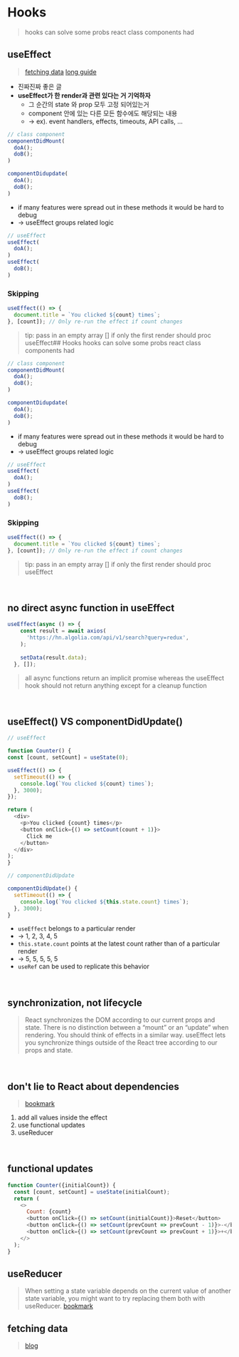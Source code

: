 # Hooks
> hooks can solve some probs react class components had

## useEffect
> [fetching data](https://www.robinwieruch.de/react-hooks-fetch-data)
> [long guide](https://overreacted.io/a-complete-guide-to-useeffect/)
  - 진짜진짜 좋은 글 
  - **useEffect가 한 render과 관련 있다는 거 기억하자**
    - 그 순간의 state 와 prop 모두 고정 되어있는거
    - component 안에 있는 다른 모든 함수에도 해당되는 내용 
    - -> ex). event handlers, effects, timeouts, API calls, ...

```js
// class component
componentDidMount(
  doA();
  doB();
)

componentDidupdate(
  doA();
  doB();
)
```

- if many features were spread out in these methods it would be hard to debug
- -> useEffect groups related logic

```js
// useEffect
useEffect(
  doA();
)
useEffect(
  doB();
)
```

### Skipping
```js
useEffect(() => {
  document.title = `You clicked ${count} times`;
}, [count]); // Only re-run the effect if count changes
```
> tip: pass in an empty array [] if only the first render should proc useEffect## Hooks
> hooks can solve some probs react class components had

```js
// class component
componentDidMount(
  doA();
  doB();
)

componentDidupdate(
  doA();
  doB();
)
```

- if many features were spread out in these methods it would be hard to debug
- -> useEffect groups related logic

```js
// useEffect
useEffect(
  doA();
)
useEffect(
  doB();
)
```

### Skipping
```js
useEffect(() => {
  document.title = `You clicked ${count} times`;
}, [count]); // Only re-run the effect if count changes
```
> tip: pass in an empty array [] if only the first render should proc useEffect

<br>

## no direct async function in useEffect
```js
useEffect(async () => {
    const result = await axios(
      'https://hn.algolia.com/api/v1/search?query=redux',
    );
 
    setData(result.data);
  }, []);
  ```
  > all async functions return an implicit promise whereas the useEffect hook should not return anything except for a cleanup function

<br>

## useEffect() VS componentDidUpdate()
```js
// useEffect

function Counter() {
const [count, setCount] = useState(0);

useEffect(() => {
  setTimeout(() => {
    console.log(`You clicked ${count} times`);
  }, 3000);
});

return (
  <div>
    <p>You clicked {count} times</p>
    <button onClick={() => setCount(count + 1)}>
      Click me
    </button>
  </div>
);
}
```

```js
// componentDidUpdate

componentDidUpdate() {
  setTimeout(() => {
    console.log(`You clicked ${this.state.count} times`);
  }, 3000);
}
```

- `useEffect` belongs to a particular render
- -> 1, 2, 3, 4, 5
- `this.state.count` points at the latest count rather than of a particular render
- -> 5, 5, 5, 5, 5
- `useRef` can be used to replicate this behavior

<br>

## synchronization, not lifecycle
> React synchronizes the DOM according to our current props and state. There is no distinction between a “mount” or an “update” when rendering.
> You should think of effects in a similar way. useEffect lets you synchronize things outside of the React tree according to our props and state.

<br>

## don't lie to React about dependencies
> [bookmark](https://overreacted.io/a-complete-guide-to-useeffect/#dont-lie-to-react-about-dependencies)
1. add all values inside the effect 
2. use functional updates
3. useReducer

<br>

## functional updates
```js
function Counter({initialCount}) {
  const [count, setCount] = useState(initialCount);
  return (
    <>
      Count: {count}
      <button onClick={() => setCount(initialCount)}>Reset</button>
      <button onClick={() => setCount(prevCount => prevCount - 1)}>-</button>
      <button onClick={() => setCount(prevCount => prevCount + 1)}>+</button>
    </>
  );
}
```

## useReducer
> When setting a state variable depends on the current value of another state variable, you might want to try replacing them both with useReducer.
[bookmark](https://overreacted.io/a-complete-guide-to-useeffect/#decoupling-updates-from-actions)

## fetching data
> [blog](https://www.robinwieruch.de/react-hooks-fetch-data)